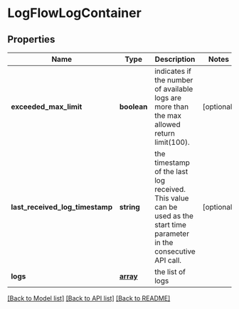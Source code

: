 # LogFlowLogContainer

## Properties
Name | Type | Description | Notes
------------ | ------------- | ------------- | -------------
**exceeded_max_limit** | **boolean** | indicates if the number of available logs are more than the max allowed return limit(100). | [optional] 
**last_received_log_timestamp** | **string** | the timestamp of the last log received. This value can be used as the start time parameter in the consecutive API call. | [optional] 
**logs** | [**array**](.md) | the list of logs | 

[[Back to Model list]](../README.md#documentation-for-models) [[Back to API list]](../README.md#documentation-for-api-endpoints) [[Back to README]](../README.md)

